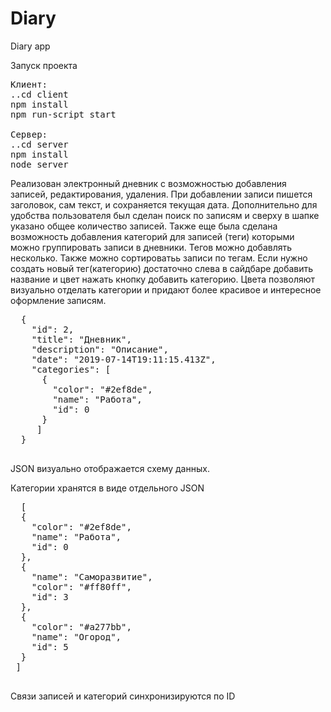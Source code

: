 # Diary
Diary app

Запуск проекта
<pre>
Клиент: 
..cd client
npm install
npm run-script start

Сервер: 
..cd server
npm install
node server</pre>

Реализован электронный дневник с возможностью добавления записей, редактирования, удаления. При добавлении записи пишется заголовок, 
сам текст, и сохраняется текущая дата. Дополнительно для удобства пользователя был сделан поиск по записям и сверху в шапке
указано общее количество записей. Также еще была сделана возможность добавления категорий для записей (теги) которыми можно 
группировать записи в дневники. Тегов можно добавлять несколько. Также можно сортироватьь записи по тегам. Если нужно создать
новый тег(категорию) достаточно слева в сайдбаре добавить название и цвет нажать кнопку добавить категорию. Цвета позволяют
визуально отделать категории и придают более красивое и интересное оформление записям.
<pre>
  {
    "id": 2,
    "title": "Дневник",
    "description": "Описание",
    "date": "2019-07-14T19:11:15.413Z",
    "categories": [
      {
        "color": "#2ef8de",
        "name": "Работа",
        "id": 0
      }
     ]    
  }
  </pre>
  JSON визуально отображается схему данных.
  
  Категории хранятся в виде отдельного JSON 
  <pre>
  [
  {
    "color": "#2ef8de",
    "name": "Работа",
    "id": 0
  },
  {
    "name": "Саморазвитие",
    "color": "#ff80ff",
    "id": 3
  },
  {
    "color": "#a277bb",
    "name": "Огород",
    "id": 5
  }
 ]
 </pre>
  
  Cвязи записей и категорий синхронизируются по ID
  
